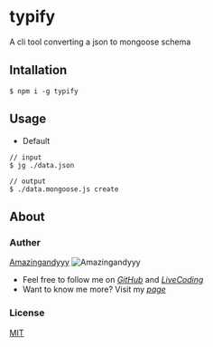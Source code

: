 # typify
A cli tool converting a json to mongoose schema

## Intallation
```command
$ npm i -g typify
```

## Usage


- Default
```
// input
$ jg ./data.json

// output
$ ./data.mongoose.js create
```

## About

### Auther
[Amazingandyyy](amazingandyyy.github.io)
![Amazingandyyy](http://i.imgur.com/4oQCR2R.png)
* Feel free to follow me on _[GitHub](https://github.com/amazingandyyy)_ and _[LiveCoding](https://www.livecoding.tv/amazingandyyy/)_
* Want to know me more? Visit my _[page](http://amazingandyyy.github.io/)_

### License
[MIT](https://github.com/amazingandyyy/typify/blob/master/LICENSE)

